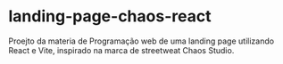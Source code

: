 # landing-page-chaos-react
 Proejto da materia de Programação web de uma landing page utilizando React e Vite, inspirado na marca de streetweat Chaos Studio.
